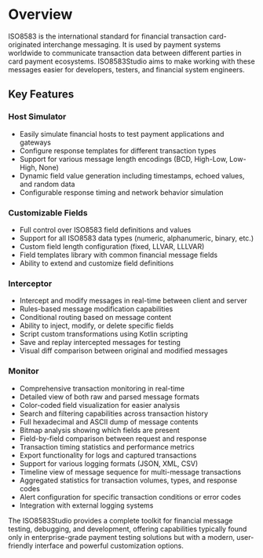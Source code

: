 # Overview

ISO8583 is the international standard for financial transaction card-originated interchange messaging. It is used by payment systems worldwide to communicate transaction data between different parties in card payment ecosystems. ISO8583Studio aims to make working with these messages easier for developers, testers, and financial system engineers.

## Key Features

### Host Simulator
- Easily simulate financial hosts to test payment applications and gateways
- Configure response templates for different transaction types
- Support for various message length encodings (BCD, High-Low, Low-High, None)
- Dynamic field value generation including timestamps, echoed values, and random data
- Configurable response timing and network behavior simulation

### Customizable Fields
- Full control over ISO8583 field definitions and values
- Support for all ISO8583 data types (numeric, alphanumeric, binary, etc.)
- Custom field length configuration (fixed, LLVAR, LLLVAR)
- Field templates library with common financial message fields
- Ability to extend and customize field definitions

### Interceptor
- Intercept and modify messages in real-time between client and server
- Rules-based message modification capabilities
- Conditional routing based on message content
- Ability to inject, modify, or delete specific fields
- Script custom transformations using Kotlin scripting
- Save and replay intercepted messages for testing
- Visual diff comparison between original and modified messages

### Monitor
- Comprehensive transaction monitoring in real-time
- Detailed view of both raw and parsed message formats
- Color-coded field visualization for easier analysis
- Search and filtering capabilities across transaction history
- Full hexadecimal and ASCII dump of message contents
- Bitmap analysis showing which fields are present
- Field-by-field comparison between request and response
- Transaction timing statistics and performance metrics
- Export functionality for logs and captured transactions
- Support for various logging formats (JSON, XML, CSV)
- Timeline view of message sequence for multi-message transactions
- Aggregated statistics for transaction volumes, types, and response codes
- Alert configuration for specific transaction conditions or error codes
- Integration with external logging systems

The ISO8583Studio provides a complete toolkit for financial message testing, debugging, and development, offering capabilities typically found only in enterprise-grade payment testing solutions but with a modern, user-friendly interface and powerful customization options.
